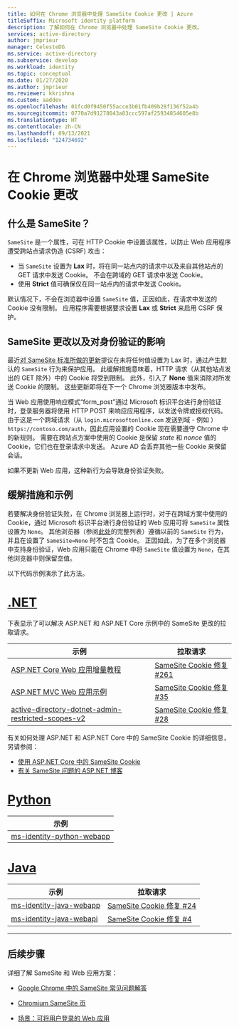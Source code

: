 ```yaml
---
title: 如何在 Chrome 浏览器中处理 SameSite Cookie 更改 | Azure
titleSuffix: Microsoft identity platform
description: 了解如何在 Chrome 浏览器中处理 SameSite Cookie 更改。
services: active-directory
author: jmprieur
manager: CelesteDG
ms.service: active-directory
ms.subservice: develop
ms.workload: identity
ms.topic: conceptual
ms.date: 01/27/2020
ms.author: jmprieur
ms.reviewer: kkrishna
ms.custom: aaddev
ms.openlocfilehash: 01fcd0f9450f55acce3b01fb409b28f136f52a4b
ms.sourcegitcommit: 0770a7d91278043a83ccc597af25934854605e8b
ms.translationtype: HT
ms.contentlocale: zh-CN
ms.lasthandoff: 09/13/2021
ms.locfileid: "124734692"
---
```

# <a name="handle-samesite-cookie-changes-in-chrome-browser"></a>在 Chrome 浏览器中处理 SameSite Cookie 更改

## <a name="what-is-samesite"></a>什么是 SameSite？

`SameSite` 是一个属性，可在 HTTP Cookie 中设置该属性，以防止 Web 应用程序遭受跨站点请求伪造 (CSRF) 攻击：

- 当 `SameSite` 设置为 **Lax** 时，将在同一站点内的请求中以及来自其他站点的 GET 请求中发送 Cookie。 不会在跨域的 GET 请求中发送 Cookie。
- 使用 **Strict** 值可确保仅在同一站点内的请求中发送 Cookie。

默认情况下，不会在浏览器中设置 `SameSite` 值，正因如此，在请求中发送的 Cookie 没有限制。 应用程序需要根据要求设置 **Lax** 或 **Strict** 来启用 CSRF 保护。

## <a name="samesite-changes-and-impact-on-authentication"></a>SameSite 更改以及对身份验证的影响

最近[对 SameSite 标准所做的更新](https://tools.ietf.org/html/draft-west-cookie-incrementalism-00)提议在未将任何值设置为 Lax 时，通过产生默认的 `SameSite` 行为来保护应用。 此缓解措施意味着，HTTP 请求（从其他站点发出的 GET 除外）中的 Cookie 将受到限制。 此外，引入了 **None** 值来消除对所发送 Cookie 的限制。 这些更新即将在下一个 Chrome 浏览器版本中发布。

当 Web 应用使用响应模式“form_post”通过 Microsoft 标识平台进行身份验证时，登录服务器将使用 HTTP POST 来响应应用程序，以发送令牌或授权代码。 由于这是一个跨域请求（从 `login.microsoftonline.com` 发送到域 - 例如 ）`https://contoso.com/auth`，因此应用设置的 Cookie 现在需要遵守 Chrome 中的新规则。 需要在跨站点方案中使用的 Cookie 是保留 *state* 和 *nonce* 值的 Cookie，它们也在登录请求中发送。 Azure AD 会丢弃其他一些 Cookie 来保留会话。

如果不更新 Web 应用，这种新行为会导致身份验证失败。

## <a name="mitigation-and-samples"></a>缓解措施和示例

若要解决身份验证失败，在 Chrome 浏览器上运行时，对于在跨域方案中使用的 Cookie，通过 Microsoft 标识平台进行身份验证的 Web 应用可将 `SameSite` 属性设置为 `None`。
其他浏览器（参阅[此处](https://www.chromium.org/updates/same-site/incompatible-clients)的完整列表）遵循以前的 `SameSite` 行为，并且在设置了 `SameSite=None` 时不包含 Cookie。
正因如此，为了在多个浏览器中支持身份验证，Web 应用只能在 Chrome 中将 `SameSite` 值设置为 `None`，在其他浏览器中则保留空值。

以下代码示例演示了此方法。

# <a name="net"></a>[.NET](#tab/dotnet)

下表显示了可以解决 ASP.NET 和 ASP.NET Core 示例中的 SameSite 更改的拉取请求。

| 示例 | 拉取请求 |
| ------ | ------------ |
|  [ASP.NET Core Web 应用增量教程](https://github.com/Azure-Samples/active-directory-aspnetcore-webapp-openidconnect-v2)  |  [SameSite Cookie 修复 #261](https://github.com/Azure-Samples/active-directory-aspnetcore-webapp-openidconnect-v2/pull/261)  |
|  [ASP.NET MVC Web 应用示例](https://github.com/Azure-Samples/ms-identity-aspnet-webapp-openidconnect)  |  [SameSite Cookie 修复 #35](https://github.com/Azure-Samples/ms-identity-aspnet-webapp-openidconnect/pull/35)  |
|  [active-directory-dotnet-admin-restricted-scopes-v2](https://github.com/azure-samples/active-directory-dotnet-admin-restricted-scopes-v2)  |  [SameSite Cookie 修复 #28](https://github.com/Azure-Samples/active-directory-dotnet-admin-restricted-scopes-v2/pull/28)  |

有关如何处理 ASP.NET 和 ASP.NET Core 中的 SameSite Cookie 的详细信息，另请参阅：

- [使用 ASP.NET Core 中的 SameSite Cookie](/aspnet/core/security/samesite)
- [有关 SameSite 问题的 ASP.NET 博客](https://devblogs.microsoft.com/aspnet/upcoming-samesite-cookie-changes-in-asp-net-and-asp-net-core/)

# <a name="python"></a>[Python](#tab/python)

| 示例 |
| ------ |
|  [ms-identity-python-webapp](https://github.com/Azure-Samples/ms-identity-python-webapp)  |

# <a name="java"></a>[Java](#tab/java)

| 示例 | 拉取请求 |
| ------ | ------------ |
|  [ms-identity-java-webapp](https://github.com/Azure-Samples/ms-identity-java-webapp)  | [SameSite Cookie 修复 #24](https://github.com/Azure-Samples/ms-identity-java-webapp/pull/24)
|  [ms-identity-java-webapi](https://github.com/Azure-Samples/ms-identity-java-webapi)  | [SameSite Cookie 修复 #4](https://github.com/Azure-Samples/ms-identity-java-webapi/pull/4)

---

## <a name="next-steps"></a>后续步骤

详细了解 SameSite 和 Web 应用方案：

- [Google Chrome 中的 SameSite 常见问题解答](https://www.chromium.org/updates/same-site/faq)

- [Chromium SameSite 页](https://www.chromium.org/updates/same-site)

- [场景：可将用户登录的 Web 应用](scenario-web-app-sign-user-overview.md)